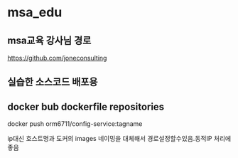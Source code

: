 # msa_edu

## msa교육 강사님 경로 
https://github.com/joneconsulting

## 실습한 소스코드  배포용


## docker bub dockerfile repositories
docker push orm6711/config-service:tagname

ip대신 호스트명과 도커의 images 네이밍을 대체해서 경로설정할수있음.동적IP 처리에좋음
